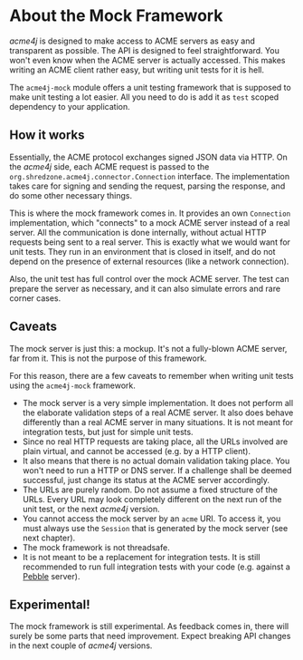 # About the Mock Framework

_acme4j_ is designed to make access to ACME servers as easy and transparent as possible. The API is designed to feel straightforward. You won't even know when the ACME server is actually accessed. This makes writing an ACME client rather easy, but writing unit tests for it is hell.

The `acme4j-mock` module offers a unit testing framework that is supposed to make unit testing a lot easier. All you need to do is add it as `test` scoped dependency to your application.

## How it works

Essentially, the ACME protocol exchanges signed JSON data via HTTP. On the _acme4j_ side, each ACME request is passed to the `org.shredzone.acme4j.connector.Connection` interface. The implementation takes care for signing and sending the request, parsing the response, and do some other necessary things.

This is where the mock framework comes in. It provides an own `Connection` implementation, which "connects" to a mock ACME server instead of a real server. All the communication is done internally, without actual HTTP requests being sent to a real server. This is exactly what we would want for unit tests. They run in an environment that is closed in itself, and do not depend on the presence of external resources (like a network connection).

Also, the unit test has full control over the mock ACME server. The test can prepare the server as necessary, and it can also simulate errors and rare corner cases.

## Caveats

The mock server is just this: a mockup. It's not a fully-blown ACME server, far from it. This is not the purpose of this framework.

For this reason, there are a few caveats to remember when writing unit tests using the `acme4j-mock` framework.

* The mock server is a very simple implementation. It does not perform all the elaborate validation steps of a real ACME server. It also does behave differently than a real ACME server in many situations. It is not meant for integration tests, but just for simple unit tests.
* Since no real HTTP requests are taking place, all the URLs involved are plain virtual, and cannot be accessed (e.g. by a HTTP client).
* It also means that there is no actual domain validation taking place. You won't need to run a HTTP or DNS server. If a challenge shall be deemed successful, just change its status at the ACME server accordingly.
* The URLs are purely random. Do not assume a fixed structure of the URLs. Every URL may look completely different on the next run of the unit test, or the next _acme4j_ version.
* You cannot access the mock server by an `acme` URI. To access it, you must always use the `Session` that is generated by the mock server (see next chapter).
* The mock framework is not threadsafe.
* It is not meant to be a replacement for integration tests. It is still recommended to run full integration tests with your code (e.g. against a [Pebble](https://github.com/letsencrypt/pebble) server).

## Experimental!

The mock framework is still experimental. As feedback comes in, there will surely be some parts that need improvement. Expect breaking API changes in the next couple of _acme4j_ versions.

